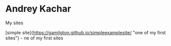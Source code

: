 # Andrey Kachar
My sites


[simple site]{https://gamilgton.github.io/simpleexamplesite/ "one of my first sites"} - ne of my first sites
